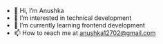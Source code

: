 - 👋 Hi, I’m Anushka
- 👀 I’m interested in technical development
- 🌱 I’m currently learning frontend development
- 📫 How to reach me at anushka12702@gmail.com

<!---
anushka-1272/anushka-1272 is a ✨ special ✨ repository because its `README.md` (this file) appears on your GitHub profile.
You can click the Preview link to take a look at your changes.
--->
